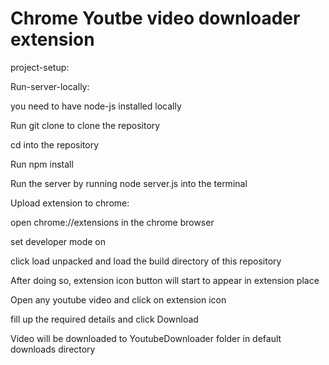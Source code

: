# Chrome Youtbe video downloader extension
project-setup:

Run-server-locally:

you need to have node-js installed locally

Run git clone to clone the repository

cd into the repository

Run npm install

Run the server by running node server.js into the terminal

Upload extension to chrome:

open chrome://extensions in the chrome browser

set developer mode on

click load unpacked and load the build directory of this repository

After doing so, extension icon button will start to appear in extension place

Open any youtube video and click on extension icon

fill up the required details and click Download

Video will be downloaded to YoutubeDownloader folder in default downloads directory
